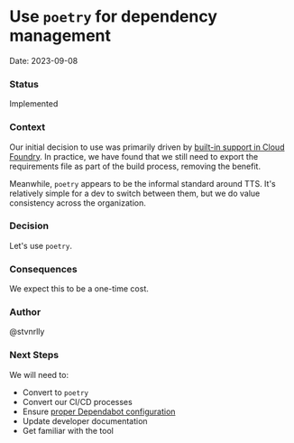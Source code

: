 # Use `poetry` for dependency management

Date: 2023-09-08

### Status

Implemented

### Context

Our initial decision to use  was primarily driven by [built-in support in Cloud Foundry](https://docs.cloudfoundry.org/buildpacks/python/index.html#pipenv). In practice, we have found that we still need to export the requirements file as part of the build process, removing the benefit.

Meanwhile, `poetry` appears to be the informal standard around TTS. It's relatively simple for a dev to switch between them, but we do value consistency across the organization.

### Decision

Let's use `poetry`.

### Consequences

We expect this to be a one-time cost.

### Author

@stvnrlly


### Next Steps

We will need to:

- Convert to `poetry`
- Convert our CI/CD processes
- Ensure [proper Dependabot configuration](https://docs.github.com/en/code-security/dependabot/dependabot-version-updates/configuration-options-for-the-dependabot.yml-file)
- Update developer documentation
- Get familiar with the tool
